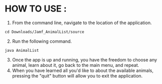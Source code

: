 # HOW TO USE : 
1. From the command line, navigate to the location of the application.
```
cd Downloads/Jamf_AnimalList/source
```
2. Run the following command.
```
java AnimalList
```
3. Once the app is up and running, you have the freedom to choose any animal, learn about it, go back to the main menu, and repeat.
4. When you have learned all you'd like to about the available animals, pressing the "quit" button will allow you to exit the application.